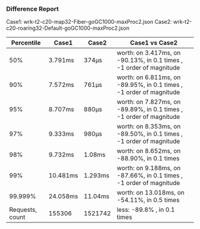 ### Difference Report
Case1: wrk-t2-c20-map32-Fiber-goGC1000-maxProc2.json
Case2: wrk-t2-c20-roaring32-Default-goGC1000-maxProc2.json

|Percentile|Case1|Case2|Case1 vs Case2|
|---|---|---|---|
|50%|3.791ms|374µs|worth: on 3.417ms, on -90.13%, in 0.1 times , -1 order of magnitude|
|90%|7.572ms|761µs|worth: on 6.811ms, on -89.95%, in 0.1 times , -1 order of magnitude|
|95%|8.707ms|880µs|worth: on 7.827ms, on -89.89%, in 0.1 times , -1 order of magnitude|
|97%|9.333ms|980µs|worth: on 8.353ms, on -89.50%, in 0.1 times , -1 order of magnitude|
|98%|9.732ms|1.08ms|worth: on 8.652ms, on -88.90%, in 0.1 times |
|99%|10.481ms|1.293ms|worth: on 9.188ms, on -87.66%, in 0.1 times , -1 order of magnitude|
|99.999%|24.058ms|11.04ms|worth: on 13.018ms, on -54.11%, in 0.5 times |
|Requests, count|155306|1521742|less: -89.8% , in 0.1 times |
